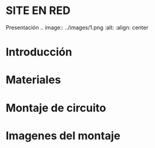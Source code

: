 SITE EN RED
===========

Presentación
.. image:: ../images/1.png
  :alt:
  :align: center

Introducción
===

Materiales
===

Montaje de circuito
===

Imagenes del montaje
===
